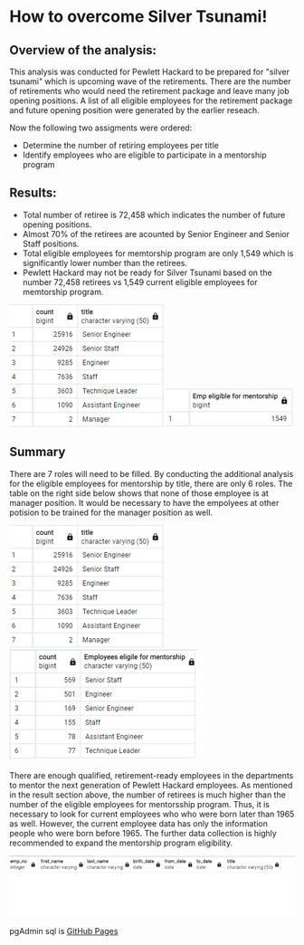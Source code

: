 # How to overcome Silver Tsunami!

## Overview of the analysis:

This analysis was conducted for Pewlett Hackard to be prepared for "silver tsunami" which is upcoming wave of the retirements.  There are the number of retirements who would need the retirement package and leave many job opening positions.  A list of all eligible employees for the retirement package and future opening position were generated by the earlier reseach.  

Now the following two assigments were ordered:
 - Determine the number of retiring employees per title
 - Identify employees who are eligible to participate in a mentorship program

## Results:     
 
* Total number of retiree is 72,458 which indicates the number of future opening positions.  
* Almost 70% of the retirees are acounted by Senior Engineer and Senior Staff positions.
* Total eligible employees for memtorship program are only 1,549 which is significantly lower number than the retirees.  
* Pewlett Hackard may not be ready for Silver Tsunami based on the number 72,458 retirees vs 1,549 current eligible employees for memtorship program. 

![This is an image](https://github.com/tomoko1T/Pewlett-Hackard-Analysis/blob/main/Retirees%20count%20by%20title.png) 
![This is an image](https://github.com/tomoko1T/Pewlett-Hackard-Analysis/blob/main/Emp%20mentorship.png)

## Summary 

There are 7 roles will need to be filled.  By conducting the additional analysis for the eligible employees for mentorship by title, there are only 6 roles.  The table on the right side below shows that none of those employee is at manager position.  It would be necessary to have the empolyees at other potision to be trained for the manager position as well.  

![This is an image](https://github.com/tomoko1T/Pewlett-Hackard-Analysis/blob/main/Retirees%20count%20by%20title.png) 
![This is an image](https://github.com/tomoko1T/Pewlett-Hackard-Analysis/blob/main/Emp%20eligible_ment_by_title.png) 

There are enough qualified, retirement-ready employees in the departments to mentor the next generation of Pewlett Hackard employees.  As mentioned in the result section above, the number of retirees is much higher than the number of the eligible employees for mentorsship program.  Thus, it is necessary to look for current employees who who were born later than 1965 as well.  However, the current employee data has only the information people who were born before 1965.  The further data collection is highly recommended to expand the mentorship program eligibility.

![This is an image](https://github.com/tomoko1T/Pewlett-Hackard-Analysis/blob/main/Nodata_emp-borned_1966after.png)

pgAdmin sql is [GitHub Pages](https://github.com/tomoko1T/Pewlett-Hackard-Analysis)












